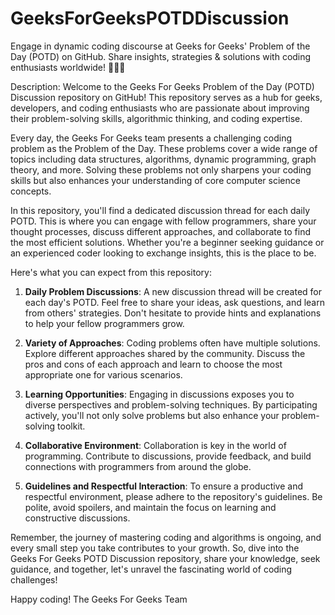 # GeeksForGeeksPOTDDiscussion
Engage in dynamic coding discourse at Geeks for Geeks' Problem of the Day (POTD) on GitHub. Share insights, strategies &amp; solutions with coding enthusiasts worldwide! 🚀👩‍💻

Description:
Welcome to the Geeks For Geeks Problem of the Day (POTD) Discussion repository on GitHub! This repository serves as a hub for geeks, developers, and coding enthusiasts who are passionate about improving their problem-solving skills, algorithmic thinking, and coding expertise.

Every day, the Geeks For Geeks team presents a challenging coding problem as the Problem of the Day. These problems cover a wide range of topics including data structures, algorithms, dynamic programming, graph theory, and more. Solving these problems not only sharpens your coding skills but also enhances your understanding of core computer science concepts.

In this repository, you'll find a dedicated discussion thread for each daily POTD. This is where you can engage with fellow programmers, share your thought processes, discuss different approaches, and collaborate to find the most efficient solutions. Whether you're a beginner seeking guidance or an experienced coder looking to exchange insights, this is the place to be.

Here's what you can expect from this repository:

1. **Daily Problem Discussions**: A new discussion thread will be created for each day's POTD. Feel free to share your ideas, ask questions, and learn from others' strategies. Don't hesitate to provide hints and explanations to help your fellow programmers grow.

2. **Variety of Approaches**: Coding problems often have multiple solutions. Explore different approaches shared by the community. Discuss the pros and cons of each approach and learn to choose the most appropriate one for various scenarios.

3. **Learning Opportunities**: Engaging in discussions exposes you to diverse perspectives and problem-solving techniques. By participating actively, you'll not only solve problems but also enhance your problem-solving toolkit.

4. **Collaborative Environment**: Collaboration is key in the world of programming. Contribute to discussions, provide feedback, and build connections with programmers from around the globe.

5. **Guidelines and Respectful Interaction**: To ensure a productive and respectful environment, please adhere to the repository's guidelines. Be polite, avoid spoilers, and maintain the focus on learning and constructive discussions.

Remember, the journey of mastering coding and algorithms is ongoing, and every small step you take contributes to your growth. So, dive into the Geeks For Geeks POTD Discussion repository, share your knowledge, seek guidance, and together, let's unravel the fascinating world of coding challenges!

Happy coding!
The Geeks For Geeks Team
